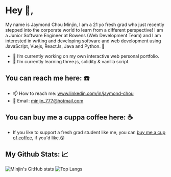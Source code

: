 # Hey 👋,
My name is Jaymond Chou Minjin, I am a 21 yo fresh grad who just recently stepped into the corporate world to learn from a different perspective! I am a Junior Software Engineer at Bowens (Web Development Team) and I am interested in writing and developing software and web development using JavaScript, Vuejs, ReactJs, Java and Python. 🚀

- 🔭 I’m currently working on my own interactive web personal portfolio.
- 🌱 I’m currently learning three.js, solidity & vanilla script.

## You can reach me here: ☎️ 
- 📫 How to reach me: www.linkedin.com/in/jaymond-chou
- 📧 Email: minjin_777@hotmail.com

## You can buy me a cuppa coffee here: ☕ 
- If you like to support a fresh grad student like me, you can [buy me a cup of coffee](https://www.buymeacoffee.com/minjin777z), if you'd like.😙

## My Github Stats: 📈
![Minjin's GitHub stats](https://github-readme-stats.vercel.app/api?username=kuntakinte777&show_icons=true&theme=apprentice)
![Top Langs](https://github-readme-stats.vercel.app/api/top-langs/?username=kuntakinte777&layout=compact)



